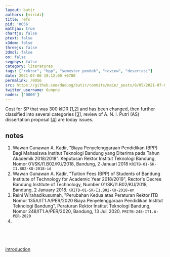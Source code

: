 ```yaml
---
layout: butir
authors: [viridi]
title: refs
pid: '0056'
mathjax: true
chartjs: false
ptext: false
x3dom: false
threejs: false
3dmol: false
oo: false
svgphys: false
category: literatures
tags: ["rektor", "bpp", "semester pendek", "review", "desertasi"]
date: 2021-07-06 19:12:00 +0700
permalink: /0056
src: https://github.com/dudung/butir/commits/main/_posts/0/05/2021-07-06-refs.md
twitter_username: 6unpnp
nodes: ['0000']
---
```

Cost for SP that was 300 kIDR [[1](#r01),[2](#r02)]  and has been changed, then further classified into several categories [[3](#r03)], review of A. N. I. Putri (AS) dissertation proposal [[4](#r04)] are today issues.


## notes
1. <a name=r01></a>Wawan Gunawan A. Kadir, "Biaya Penyelenggaraan Pendidikan (BPP) Bagi Mahasiswa Institut Teknologi Bandung yang Diterima pada Tahun Akademik 2018/2018". Keputusan Rektor Institut Teknologi Bandung, Nomor 01/SK/I1.B02/KU/2018, Bandung, 2 Januari 2018 `KRITB-01-SK-I1.B02-KU-2018-id`
2. <a name=r02></a>Wawan Gunawan A. Kadir, "Tuition Fees (BPP) of Students of Bandung Institute of Technology for Academic Year 2018/2019", Rector's Decree Bandung Institute of Technology, Number 01/SK/I1.B02/KU/2018, Bandung, 2 January 2018. `KRITB-01-SK-I1.B02-KU-2018-en`
3. <a name=r03></a>Reini Wirahadikusumah, "Perubahan Kedua atas Peraturan Rektor ITB Nomor 135A/IT1.A/PER/2020 Biaya Penyelenggaraan Pendidikan Institut Teknologi Bandung", Peraturan Rektor Institut Teknologi Bandung, Nomor 248/IT1.A/PER/2020, Bandung, 13 Juli 2020. `PRITB-248-IT1.A-PER-2020`
4. <a name=r04></a>


## &nbsp;
[introduction](0000)

